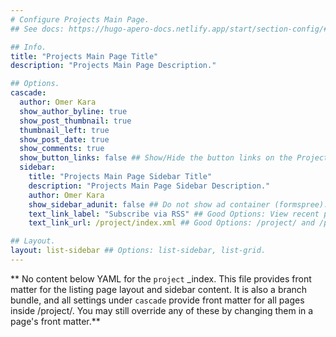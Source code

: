 ```yaml
---
# Configure Projects Main Page.
## See docs: https://hugo-apero-docs.netlify.app/start/section-config/#lists-of-pages

## Info.
title: "Projects Main Page Title"
description: "Projects Main Page Description."

## Options.
cascade:
  author: Omer Kara
  show_author_byline: true
  show_post_thumbnail: true
  thumbnail_left: true
  show_post_date: true
  show_comments: true
  show_button_links: false ## Show/Hide the button links on the Projects Main Page.
  sidebar:
    title: "Projects Main Page Sidebar Title"
    description: "Projects Main Page Sidebar Description."
    author: Omer Kara
    show_sidebar_adunit: false ## Do not show ad container (formspree).
    text_link_label: "Subscribe via RSS" ## Good Options: View recent projects and Subscribe via RSS.
    text_link_url: /project/index.xml ## Good Options: /project/ and /project/index.xml.

## Layout.
layout: list-sidebar ## Options: list-sidebar, list-grid.
---
```


** No content below YAML for the `project` _index. This file provides front matter for the listing page layout and sidebar content. It is also a branch bundle, and all settings under `cascade` provide front matter for all pages inside /project/. You may still override any of these by changing them in a page's front matter.**
